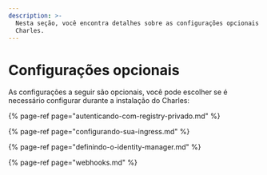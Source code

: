 ```yaml
---
description: >-
  Nesta seção, você encontra detalhes sobre as configurações opcionais no
  Charles.
---
```


# Configurações opcionais

As configurações a seguir são opcionais, você pode escolher se é necessário configurar durante a instalação do Charles: 

{% page-ref page="autenticando-com-registry-privado.md" %}

{% page-ref page="configurando-sua-ingress.md" %}

{% page-ref page="definindo-o-identity-manager.md" %}

{% page-ref page="webhooks.md" %}





